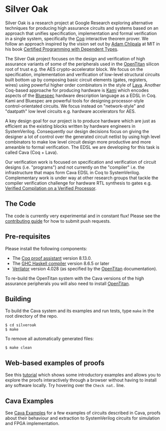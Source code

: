 # Silver Oak

Silver Oak is a research project at Google Research exploring alternative
techniques for producing high assurance circuits and systems based on an
approach that unifies specification, implementation and formal verification
in a single system, specifically the [Coq](https://coq.inria.fr/) interactive
theorem prover. We follow an approach inspired by the vision set out by
[Adam Chlipala](http://adam.chlipala.net/) at MIT in his book
[Certified Programming with Dependent Types](http://adam.chlipala.net/cpdt/).

The Silver Oak project focuses on the design and verification of high assurance variants
of some of the peripherals used in the [OpenTitan](https://opentitan.org/) silicon root of trust e.g.
the AES crypto-accelerator block. We focus on the specification, implementation
and verification of low-level structural circuits built bottom up by composing
basic circuit elements (gates, registers, wires) using powerful higher order
combinators in the style of [Lava](https://dl.acm.org/doi/abs/10.1145/291251.289440).
Another Coq-based approache for producing hardware is
[Kami](https://plv.csail.mit.edu/kami/) which encodes aspects of the
[Bluespec](http://wiki.bluespec.com/) hardware description language as a EDSL in Coq.
Kami and Bluespec are powerful tools for designing processor-style control-orientated
circuits. We focus instead on "network-style" and "daatpath" low level circuits
e.g. hardware accelerators for AES.

A key design goal for our project is to produce hardware which are just as
efficient as the existing blocks written by hardware engineers in SystemVerilog.
Consequently our design decisions focus on giving the designer a lot of
control over the generated circuit netlist by using high level combinators
to make low level circuit design more productive and more ameanble to
formal verification. The EDSL we are developing for this task is called
Cava (Coq + Lava).

Our verification work is focused on specification and verification of
circuit designs (i.e. "programs") and not currently on the "compiler" i.e.
the infrastructure that maps form Cava EDSL in Coq to SystemVerilog. Complementary
work is under way at other research groups that tackle the compiler
verification challenge for hardware RTL synthesis to gates e.g.
[Verified Compilation on a Verified Processor](https://ts.data61.csiro.au/publications/csiro_full_text/Loeoew_KTMNAF_19.pdf).

## The Code

The code is currently very experimental and in constant flux! Please see the [contributing guide](CONTRIBUTING.md) for how to submit push
requests.

## Pre-requisites

Please install the following components:

* The [Coq proof assistant](https://coq.inria.fr/) version 8.13.0.
* The [GHC Haskell compiler](https://www.haskell.org/ghc/) version 8.6.5 or later
* [Verilator](https://www.veripool.org/wiki/verilator) version 4.028 (as specified by the
  [OpenTitan](https://docs.opentitan.org/doc/ug/install_instructions/#verilator) documentation).

To re-build the OpenTitan system with the Cava versions of the high assurance
peripherals you will also need to install [OpenTitan](https://github.com/lowRISC/opentitan/blob/master/README.md).

## Building

To build the Cava system and its examples and run tests, type `make` in the root directory of the repo.

```console
$ cd silveroak
$ make
```

To remove all automatically generated files:
```console
$ make clean
```

## Web-based examples of proofs
See this [tutorial](demo/tutorial.html) which shows some introductory
examples and allows you to explore the proofs interactively through a
browser without having to install any software locally. Try hovering
over the `Check nat.` line.

## Cava Examples
See [Cava Examples](https://github.com/project-oak/silveroak/blob/main/acorn-examples/README.md) for a few examples of circuits described in Cava, proofs about their behaviour and extraction to SystemVerilog circuits for simulation and FPGA implementation.


